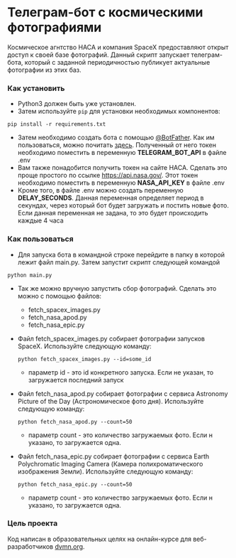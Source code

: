 # Телеграм-бот с космическими фотографиями

Космическое агнтство НАСА и компания SpaceX предоставляют открыт доступ к своей базе фотографий.
Данный скрипт запускает телеграм-бота, который с заданной периодичностью публикует актуальные фотографии из этих баз.

### Как установить

- Python3 должен быть уже установлен.
- Затем используйте `pip` для установки необходимых компонентов:

```
pip install -r requirements.txt
```

- Затем необходимо создать бота с помощью [@BotFather](https://t.me/BotFather). Как им пользоваться, можно
  почитать [здесь](https://chatlabs.ru/botfather-instrukcziya-komandy-nastrojki/). Полученный от него токен необходимо
  поместить в переменную **TELEGRAM_BOT_API** в файле .env
- Вам также понадобится получить токен на сайте НАСА. Сделать это проще простого по ссылке https://api.nasa.gov/. Этот
  токен необходимо поместить в переменную **NASA_API_KEY** в файле .env
- Кроме того, в файле .env можно создать переменную **DELAY_SECONDS**. Данная переменная определяет период в секундах,
  через который бот будет загружать и постить новые фото. Если данная переменная не задана, то это будет происходить каждые
  4 часа

### Как пользоваться

- Для запуска бота в командной строке перейдите в папку в которой лежит файл main.py. Затем запустит скрипт следующей
  командой

```
python main.py
```

- Так же можно вручную запустить сбор фотографий. Сделать это можно с помощью файлов:
    - fetch_spacex_images.py
    - fetch_nasa_apod.py
    - fetch_nasa_epic.py

- Файл fetch_spacex_images.py собирает фотографии запусков SpaceX. Используйте следующую команду:

  ```
  python fetch_spacex_images.py --id=some_id
  ``` 

    - параметр id - это id конкретного запуска. Если не указан, то загружается последний запуск


- Файл fetch_nasa_apod.py собирает фотографии с сервиса Astronomy Picture of the Day (Астрономическое фото дня).
  Используйте следующую команду:
  ```
  python fetch_nasa_apod.py --count=50
  ```
    - параметр count - это количество загружаемых фото. Если н указано, то загружается одна.

- Файл fetch_nasa_epic.py собирает фотографии с сервиса Earth Polychromatic Imaging Camera (Камера полихроматического
  изображения Земли).
  Используйте следующую команду:
  ```
  python fetch_nasa_epic.py --count=50
  ```
    - параметр count - это количество загружаемых фото. Если н указано, то загружается одна.

### Цель проекта

Код написан в образовательных целях на онлайн-курсе для веб-разработчиков [dvmn.org](https://dvmn.org/).